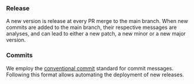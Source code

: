 ### Release
A new version is release at every PR merge to the main branch.
When new commits are added to the main branch, their respective messages are analyses, and can lead to either a new patch, a new minor or a new major version.




### Commits

We employ the [conventional commit](https://github.com/conventional-changelog/commitlint/tree/master/%40commitlint/config-conventional) standard for commit messages.
Following this format allows automating the deployment of new releases.
